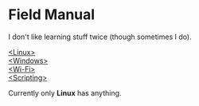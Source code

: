 # Field Manual
I don't like learning stuff twice (though sometimes I do).

<a href="Linux/Linux.md" title=Linux>\<Linux\><br /></a>
<a href="#Windows">\<Windows\><br /></a>
<a href="#Wi-Fi">\<Wi-Fi\><br /></a>
<a href="#Scripting">\<Scripting\><br /></a>

Currently only **Linux** has anything.